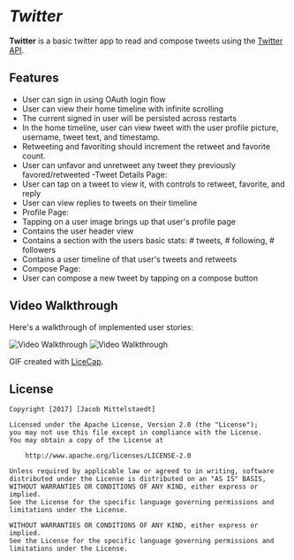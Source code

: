 # *Twitter*

**Twitter** is a basic twitter app to read and compose tweets using the [Twitter API](https://apps.twitter.com/).

## Features

- User can sign in using OAuth login flow
- User can view their home timeline with infinite scrolling
- The current signed in user will be persisted across restarts
- In the home timeline, user can view tweet with the user profile picture, username, tweet text, and timestamp.
- Retweeting and favoriting should increment the retweet and favorite count.
- User can unfavor and unretweet any tweet they previously favored/retweeted
-Tweet Details Page:
- User can tap on a tweet to view it, with controls to retweet, favorite, and reply
- User can view replies to tweets on their timeline
- Profile Page:
- Tapping on a user image brings up that user's profile page
- Contains the user header view
- Contains a section with the users basic stats: # tweets, # following, # followers
- Contains a user timeline of that user's tweets and retweets
- Compose Page: 
- User can compose a new tweet by tapping on a compose button

## Video Walkthrough 

Here's a walkthrough of implemented user stories:

<img src='https://i.imgur.com/BsQ5ah8.gif' title='Video Walkthrough' width='' alt='Video Walkthrough' />    <img src='https://i.imgur.com/Y7AESHW.gif' title='Video Walkthrough' width='' alt='Video Walkthrough' />

GIF created with [LiceCap](http://www.cockos.com/licecap/).


## License

    Copyright [2017] [Jacob Mittelstaedt]

    Licensed under the Apache License, Version 2.0 (the "License");
    you may not use this file except in compliance with the License.
    You may obtain a copy of the License at

        http://www.apache.org/licenses/LICENSE-2.0

    Unless required by applicable law or agreed to in writing, software
    distributed under the License is distributed on an "AS IS" BASIS,
    WITHOUT WARRANTIES OR CONDITIONS OF ANY KIND, either express or implied.
    See the License for the specific language governing permissions and
    limitations under the License.

    WITHOUT WARRANTIES OR CONDITIONS OF ANY KIND, either express or implied.
    See the License for the specific language governing permissions and
    limitations under the License.
